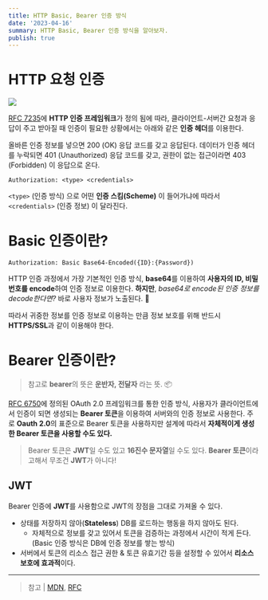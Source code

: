 ```yaml
---
title: HTTP Basic, Bearer 인증 방식
date: '2023-04-16'
summary: HTTP Basic, Bearer 인증 방식을 알아보자.
publish: true
---
```


# HTTP 요청 인증

<Image auto={true} src="/posts/2023/04/basic-bearer-authentication/httpauth.png" />

[RFC 7235](https://datatracker.ietf.org/doc/html/rfc7235)에 **HTTP 인증 프레임워크**가 정의 됨에 따라, 클라이언트-서버간 요청과 응답이 주고 받아질 때 인증이 필요한 상황에서는 아래와 같은 **인증 헤더**를 이용한다.

올바른 인증 정보를 넣으면 200 (OK) 응답 코드를 갖고 응답된다. 데이터가 인증 헤더를 누락되면 401 (Unauthorized) 응답 코드를 갖고, 권한이 없는 접근이라면 403 (Forbidden) 이 응답으로 온다.

```network
Authorization: <type> <credentials>
```

`<type>` (인증 방식) 으로 어떤 **인증 스킴(Scheme)** 이 들어가냐에 따라서 `<credentials>` (인증 정보) 이 달라진다.

# Basic 인증이란?

```network
Authorization: Basic Base64-Encoded({ID}:{Password})
```

HTTP 인증 과정에서 가장 기본적인 인증 방식, **base64**를 이용하여 **사용자의 ID, 비밀번호를 encode**하여 인증 정보로 이용한다.
**하지만**, _base64로 encode된 인증 정보를 decode한다면?_ 바로 사용자 정보가 노출된다. 🤯

따라서 귀중한 정보를 인증 정보로 이용하는 만큼 정보 보호를 위해 반드시 **HTTPS/SSL**과 같이 이용해야 한다.

# Bearer 인증이란?

> 참고로 **bearer**의 뜻은 **운반자, 전달자** 라는 뜻. 📦

[RFC 6750](https://datatracker.ietf.org/doc/html/rfc6750)에 정의된 OAuth 2.0 프레임워크를 통한 인증 방식, 사용자가 클라이언트에서 인증이 되면 생성되는 **Bearer 토큰**을 이용하여 서버와의 인증 정보로 사용한다. 주로 **Oauth 2.0**의 표준으로 Bearer 토큰을 사용하지만 설계에 따라서 **자체적이게 생성한 Bearer 토큰을 사용할 수도 있다.**

> Bearer 토큰은 **JWT**일 수도 있고 **16진수 문자열**일 수도 있다. **Bearer 토큰**이라고해서 무조건 **JWT**가 아니다!

## JWT

Bearer 인증에 **JWT**를 사용함으로 JWT의 장점을 그대로 가져올 수 있다.

- 상태를 저장하지 않아(**Stateless**) DB를 로드하는 행동을 하지 않아도 된다.
  - 자체적으로 정보를 갖고 있어서 토큰을 검증하는 과정에서 시간이 적게 든다. (Basic 인증 방식은 DB에 인증 정보를 쌓는 방식)
- 서버에서 토큰의 리소스 접근 권한 & 토큰 유효기간 등을 설정할 수 있어서 **리소스 보호에 효과적**이다.

---

> 참고 | [MDN](https://developer.mozilla.org/ko/docs/Web/HTTP/Authentication), [RFC](https://datatracker.ietf.org/doc/html/rfc7235)
